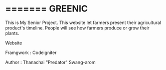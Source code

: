 =======
GREENIC 
=======

This is My Senior Project. This website let farmers present their agricultural product's timeline.
People will see how farmers produce or grow their plants.

Website

Framgwork : Codeigniter

Author : Thanachai "Predator" Swang-arom
